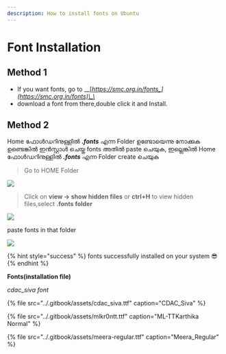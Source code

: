 ```yaml
---
description: How to install fonts on Ubuntu
---
```


# Font Installation

## Method 1

*  If you want fonts, go to __[_https://smc.org.in/fonts_](https://smc.org.in/fonts)\_\_
* download a font from there,double click it and Install.

## Method 2



Home ഫോൾഡറിനുള്ളിൽ _**.fonts**_ എന്ന Folder ഉണ്ടോയെന്നു നോക്കുക ഉണ്ടെങ്കിൽ ഇൻസ്റ്റാൾ ചെയ്ത fonts  അതിൽ paste ചെയുക, ഇല്ലെങ്കിൽ Home ഫോൾഡറിനുള്ളിൽ _**.fonts**_ എന്ന Folder create ചെയുക

> Go to HOME Folder

![](../.gitbook/assets/screenshot-from-2020-11-02-19-58-09.png)

> Click on **view -&gt; show hidden files** or **ctrl+H** to view hidden files,select **.fonts folder**

![](../.gitbook/assets/new.png)

paste fonts in that folder

![](../.gitbook/assets/new1.png)

{% hint style="success" %}
fonts successfully installed on your system 😎 
{% endhint %}

**Fonts\(installation file\)**

_cdac\_siva font_

{% file src="../.gitbook/assets/cdac\_siva.ttf" caption="CDAC\_Siva" %}

{% file src="../.gitbook/assets/mlkr0ntt.ttf" caption="ML-TTKarthika Normal" %}

{% file src="../.gitbook/assets/meera-regular.ttf" caption="Meera\_Regular" %}

